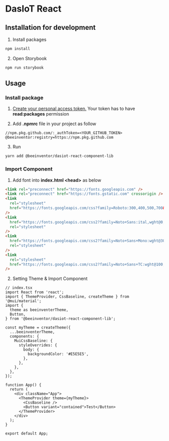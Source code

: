 # DasIoT React

## Installation for development

1. Install packages

```sh
npm install
```

2. Open Storybook

```sh
npm run storybook
```

## Usage

### Install package

1. [Create your personal access token.](https://docs.github.com/en/github/authenticating-to-github/keeping-your-account-and-data-secure/creating-a-personal-access-token)
   Your token has to have **read:packages** permission

2. Add **.npmrc** file in your project as follow

```
//npm.pkg.github.com/:_authToken=<YOUR_GITHUB_TOKEN>
@beeinventor:registry=https://npm.pkg.github.com
```

3. Run

```sh
yarn add @beeinventor/dasiot-react-component-lib
```

### Import Component

1. Add font into **index.html \<head\>** as below

```html
<link rel="preconnect" href="https://fonts.googleapis.com" />
<link rel="preconnect" href="https://fonts.gstatic.com" crossorigin />
<link
  rel="stylesheet"
  href="https://fonts.googleapis.com/css?family=Roboto:300,400,500,700&display=swap"
/>
<link
  href="https://fonts.googleapis.com/css2?family=Noto+Sans:ital,wght@0,400;0,700;1,400;1,700&display=swap"
  rel="stylesheet"
/>
<link
  href="https://fonts.googleapis.com/css2?family=Noto+Sans+Mono:wght@300;400;500&display=swap"
  rel="stylesheet"
/>
<link
  rel="stylesheet"
  href="https://fonts.googleapis.com/css2?family=Noto+Sans+TC:wght@100;300;400;500;700;900&display=swap"
/>
```

2. Setting Theme & Import Component

```tsx
// index.tsx
import React from 'react';
import { ThemeProvider, CssBaseline, createTheme } from '@mui/material';
import {
  theme as beeinventerTheme,
  Button,
} from '@beeinventor/dasiot-react-component-lib';

const myTheme = createTheme({
  ...beeinventerTheme,
  components: {
    MuiCssBaseline: {
      styleOverrides: {
        body: {
          backgroundColor: '#E5E5E5',
        },
      },
    },
  },
});

function App() {
  return (
    <div className="App">
      <ThemeProvider theme={myTheme}>
        <CssBaseline />
        <Button variant="contained">Test</Button>
      </ThemeProvider>
    </div>
  );
}

export default App;
```
